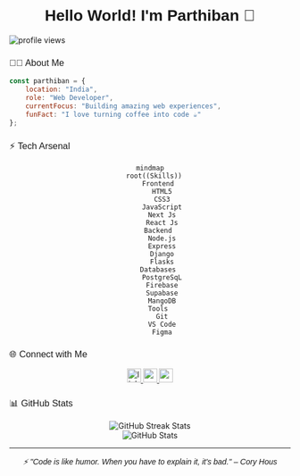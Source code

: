 <div align="center">
  <h1 style="font-family: 'Poppins', sans-serif; font-weight: 600;">Hello World! I'm Parthiban 🚀</h1>
  <p align="left">
    <img src="https://komarev.com/ghpvc/?username=justparthi&label=Profile%20views&color=0e75b6&style=flat" alt="profile views"/>
  </p>
</div>

<h3 style="font-family: 'Poppins', sans-serif; font-weight: 500;">🧑‍💻 About Me</h3>

```javascript
const parthiban = {
    location: "India",
    role: "Web Developer",
    currentFocus: "Building amazing web experiences",
    funFact: "I love turning coffee into code ☕"
};
```

<h3 style="font-family: 'Poppins', sans-serif; font-weight: 500;">⚡ Tech Arsenal</h3>

<div align="center">

```mermaid
mindmap
  root((Skills))
    Frontend
      HTML5
      CSS3
      JavaScript
      Next Js
      React Js
    Backend
      Node.js
      Express
      Django
      Flasks
    Databases
      PostgreSqL
      Firebase
      Supabase
      MangoDB
    Tools
      Git
      VS Code
      Figma
```

</div>

<h3 style="font-family: 'Poppins', sans-serif; font-weight: 500;">🌐 Connect with Me</h3>

<div align="center">
  <a href="https://www.linkedin.com/in/parthiban-s-a5b59224b">
    <img src="https://img.shields.io/static/v1?message=LinkedIn&logo=linkedin&label=&color=0A66C2&logoColor=white&labelColor=&style=for-the-badge" height="25" alt="linkedin logo" />
  </a>
  <a href="https://parthibanportfolio-1.netlify.app/">
    <img src="https://img.shields.io/static/v1?message=Portfolio&logo=safari&label=&color=0A66C2&logoColor=white&labelColor=&style=for-the-badge" height="25" alt="portfolio site" />
  </a>
  <a href="https://www.notion.so/A-Passionate-Web-Developer-59c0eb91557a4f24a6ac3272d7c72abc/">
    <img src="https://img.shields.io/static/v1?message=Notion&logo=notion&label=&color=0A66C2&logoColor=white&labelColor=&style=for-the-badge" height="25" alt="notion site" />
  </a>
</div>

<h3 style="font-family: 'Poppins', sans-serif; font-weight: 500;">📊 GitHub Stats</h3>

<div align="center">
  <img src="https://github-readme-streak-stats.herokuapp.com/?user=justparthi&theme=tokyonight&hide_border=true" alt="GitHub Streak Stats"/>
  <br/>
  <img src="https://github-readme-stats.vercel.app/api?username=justparthi&show_icons=true&theme=tokyonight&hide_border=true&count_private=true" alt="GitHub Stats"/>
</div>

---

<div align="center">
  <i style="font-family: 'Poppins', sans-serif; font-weight: 300;">⚡ "Code is like humor. When you have to explain it, it's bad." – Cory Hous
